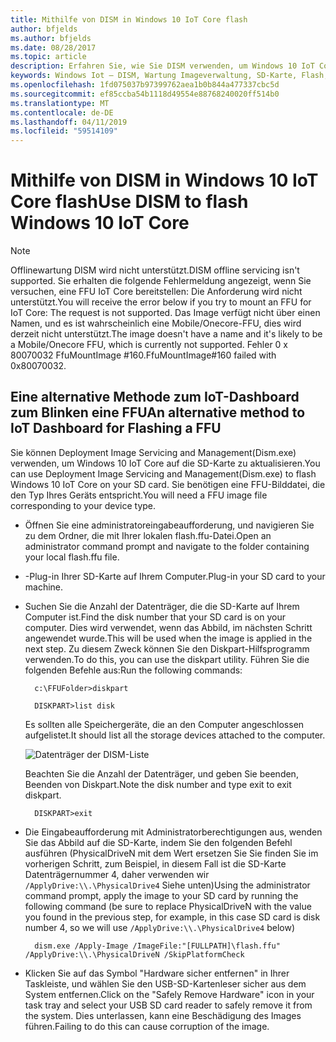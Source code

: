```yaml
---
title: Mithilfe von DISM in Windows 10 IoT Core flash
author: bfjelds
ms.author: bfjelds
ms.date: 08/28/2017
ms.topic: article
description: Erfahren Sie, wie Sie DISM verwenden, um Windows 10 IoT Core auf eine Micro SD-Karte zu aktualisieren.
keywords: Windows Iot – DISM, Wartung Imageverwaltung, SD-Karte, Flash, Betriebssystem
ms.openlocfilehash: 1fd075037b97399762aea1b0b844a477337cbc5d
ms.sourcegitcommit: ef85ccba54b1118d49554e88768240020ff514b0
ms.translationtype: MT
ms.contentlocale: de-DE
ms.lasthandoff: 04/11/2019
ms.locfileid: "59514109"
---
```

# <a name="use-dism-to-flash-windows-10-iot-core"></a><span data-ttu-id="eaf99-104">Mithilfe von DISM in Windows 10 IoT Core flash</span><span class="sxs-lookup"><span data-stu-id="eaf99-104">Use DISM to flash Windows 10 IoT Core</span></span>

> [!NOTE]
> <span data-ttu-id="eaf99-105">Offlinewartung DISM wird nicht unterstützt.</span><span class="sxs-lookup"><span data-stu-id="eaf99-105">DISM offline servicing isn't supported.</span></span> <span data-ttu-id="eaf99-106">Sie erhalten die folgende Fehlermeldung angezeigt, wenn Sie versuchen, eine FFU IoT Core bereitstellen: Die Anforderung wird nicht unterstützt.</span><span class="sxs-lookup"><span data-stu-id="eaf99-106">You will receive the error below if you try to mount an FFU for IoT Core: The request is not supported.</span></span>
> <span data-ttu-id="eaf99-107">Das Image verfügt nicht über einen Namen, und es ist wahrscheinlich eine Mobile/Onecore-FFU, dies wird derzeit nicht unterstützt.</span><span class="sxs-lookup"><span data-stu-id="eaf99-107">The image doesn't have a name and it's likely to be a Mobile/Onecore FFU, which is currently not supported.</span></span>
> <span data-ttu-id="eaf99-108">Fehler 0 x 80070032 FfuMountImage #160.</span><span class="sxs-lookup"><span data-stu-id="eaf99-108">FfuMountImage#160 failed with 0x80070032.</span></span>

## <a name="an-alternative-method-to-iot-dashboard-for-flashing-a-ffu"></a><span data-ttu-id="eaf99-109">Eine alternative Methode zum IoT-Dashboard zum Blinken eine FFU</span><span class="sxs-lookup"><span data-stu-id="eaf99-109">An alternative method to IoT Dashboard for Flashing a FFU</span></span>

<span data-ttu-id="eaf99-110">Sie können Deployment Image Servicing and Management(Dism.exe) verwenden, um Windows 10 IoT Core auf die SD-Karte zu aktualisieren.</span><span class="sxs-lookup"><span data-stu-id="eaf99-110">You can use Deployment Image Servicing and Management(Dism.exe) to flash Windows 10 IoT Core on your SD card.</span></span> <span data-ttu-id="eaf99-111">Sie benötigen eine FFU-Bilddatei, die den Typ Ihres Geräts entspricht.</span><span class="sxs-lookup"><span data-stu-id="eaf99-111">You will need a FFU image file corresponding to your device type.</span></span> 

* <span data-ttu-id="eaf99-112">Öffnen Sie eine administratoreingabeaufforderung, und navigieren Sie zu dem Ordner, die mit Ihrer lokalen flash.ffu-Datei.</span><span class="sxs-lookup"><span data-stu-id="eaf99-112">Open an administrator command prompt and navigate to the folder containing your local flash.ffu file.</span></span>

* <span data-ttu-id="eaf99-113">-Plug-in Ihrer SD-Karte auf Ihrem Computer.</span><span class="sxs-lookup"><span data-stu-id="eaf99-113">Plug-in your SD card to your machine.</span></span> 

* <span data-ttu-id="eaf99-114">Suchen Sie die Anzahl der Datenträger, die die SD-Karte auf Ihrem Computer ist.</span><span class="sxs-lookup"><span data-stu-id="eaf99-114">Find the disk number that your SD card is on your computer.</span></span>  <span data-ttu-id="eaf99-115">Dies wird verwendet, wenn das Abbild, im nächsten Schritt angewendet wurde.</span><span class="sxs-lookup"><span data-stu-id="eaf99-115">This will be used when the image is applied in the next step.</span></span>  <span data-ttu-id="eaf99-116">Zu diesem Zweck können Sie den Diskpart-Hilfsprogramm verwenden.</span><span class="sxs-lookup"><span data-stu-id="eaf99-116">To do this, you can use the diskpart utility.</span></span>  <span data-ttu-id="eaf99-117">Führen Sie die folgenden Befehle aus:</span><span class="sxs-lookup"><span data-stu-id="eaf99-117">Run the following commands:</span></span>

        c:\FFUFolder>diskpart

        DISKPART>list disk

    <span data-ttu-id="eaf99-118">Es sollten alle Speichergeräte, die an den Computer angeschlossen aufgelistet.</span><span class="sxs-lookup"><span data-stu-id="eaf99-118">It should list all the storage devices attached to the computer.</span></span> 

    ![Datenträger der DISM-Liste](../media/Dism/DiskpartListDisk.png)

    <span data-ttu-id="eaf99-120">Beachten Sie die Anzahl der Datenträger, und geben Sie beenden, Beenden von Diskpart.</span><span class="sxs-lookup"><span data-stu-id="eaf99-120">Note the disk number and type exit to exit diskpart.</span></span> 

        DISKPART>exit

* <span data-ttu-id="eaf99-121">Die Eingabeaufforderung mit Administratorberechtigungen aus, wenden Sie das Abbild auf die SD-Karte, indem Sie den folgenden Befehl ausführen (PhysicalDriveN mit dem Wert ersetzen Sie Sie finden Sie im vorherigen Schritt, zum Beispiel, in diesem Fall ist die SD-Karte Datenträgernummer 4, daher verwenden wir `/ApplyDrive:\\.\PhysicalDrive4` Siehe unten)</span><span class="sxs-lookup"><span data-stu-id="eaf99-121">Using the administrator command prompt, apply the image to your SD card by running the following command (be sure to replace PhysicalDriveN with the value you found in the previous step, for example, in this case SD card is disk number 4, so we will use  `/ApplyDrive:\\.\PhysicalDrive4` below)</span></span>

        dism.exe /Apply-Image /ImageFile:"[FULLPATH]\flash.ffu" /ApplyDrive:\\.\PhysicalDriveN /SkipPlatformCheck

* <span data-ttu-id="eaf99-122">Klicken Sie auf das Symbol "Hardware sicher entfernen" in Ihrer Taskleiste, und wählen Sie den USB-SD-Kartenleser sicher aus dem System entfernen.</span><span class="sxs-lookup"><span data-stu-id="eaf99-122">Click on the "Safely Remove Hardware" icon in your task tray and select your USB SD card reader to safely remove it from the system.</span></span>  <span data-ttu-id="eaf99-123">Dies unterlassen, kann eine Beschädigung des Images führen.</span><span class="sxs-lookup"><span data-stu-id="eaf99-123">Failing to do this can cause corruption of the image.</span></span>
